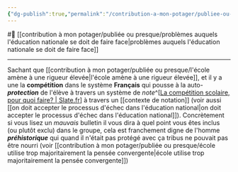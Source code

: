```yaml
---
{"dg-publish":true,"permalink":"/contribution-a-mon-potager/publiee-ou-presque/competition-scolaire-amene-a-l-anxiete-par-l-auto-protection/"}
---
```


#🌲  [[contribution à mon potager/publiée ou presque/problèmes auquels l'éducation nationale se doit de faire face\|problèmes auquels l'éducation nationale se doit de faire face]]

---
Sachant que [[contribution à mon potager/publiée ou presque/l'école amène à une rigueur élevée\|l'école amène à une rigueur élevée]], et  il y a une la **compétition** dans le système **Français** qui pousse à la auto-***protection*** de l'élève à travers un système de *note*^[[La compétition scolaire, pour quoi faire? \| Slate.fr](https://www.slate.fr/story/56713/dagnaud-ecole-competitivite)] à travers un [[contexte de notation]] (voir aussi [[on doit accepter le processus d'échec dans l'éducation national\|on doit accepter le processus d'échec dans l'éducation national]]). 
Concrètement si vous lisez un *mauvais* bulletin il vous dira à quel point vous êtes inclus (ou plutôt exclu) dans le groupe, cela est franchement digne de l'homme ***préhistorique*** qui quand il n'était pas protégé avec ça tribus ne pouvait pas être nourri (voir [[contribution à mon potager/publiée ou presque/école utilise trop majoritairement la pensée convergente\|école utilise trop majoritairement la pensée convergente]])